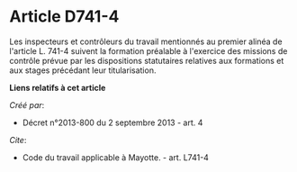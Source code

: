 # Article D741-4

Les inspecteurs et contrôleurs du travail mentionnés au premier alinéa de l'article L. 741-4 suivent la formation préalable à
l'exercice des missions de contrôle prévue par les dispositions statutaires relatives aux formations et aux stages précédant
leur titularisation.

**Liens relatifs à cet article**

_Créé par_:

  - Décret n°2013-800 du 2 septembre 2013 - art. 4

_Cite_:

  - Code du travail applicable à Mayotte. - art. L741-4
